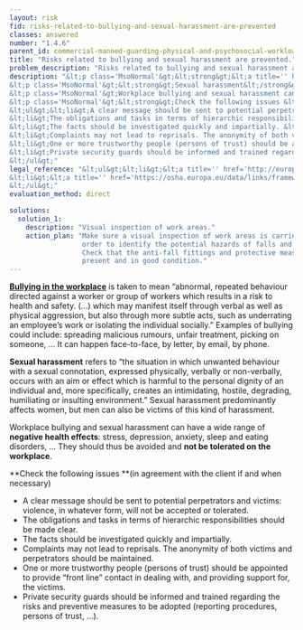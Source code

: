 ```yaml
---
layout: risk
fid: risks-related-to-bullying-and-sexual-harassment-are-prevented
classes: answered
number: "1.4.6"
parent_id: commercial-manned-guarding-physical-and-psychosocial-workload
title: "Risks related to bullying and sexual harassment are prevented."
problem_description: "Risks related to bullying and sexual harassment are not prevented."
description: "&lt;p class='MsoNormal'&gt;&lt;strong&gt;&lt;a title='' href='https://osha.europa.eu/en/publications/factsheets/23/' rel='nofollow' target='_blank'&gt;Bullying in the workplace&lt;/a&gt;&lt;/strong&gt; is taken to mean “abnormal, repeated behaviour directed against a worker or group of workers which results in a risk to health and safety. (…) which may manifest itself through verbal as well as physical aggression, but also through more subtle acts, such as underrating an employee’s work or isolating the individual socially.” Examples of bullying could include: spreading malicious rumours, unfair treatment, picking on someone, ... It can happen face-to-face, by letter, by email, by phone.&lt;/p&gt;&amp;#13;
&lt;p class='MsoNormal'&gt;&lt;strong&gt;Sexual harassment&lt;/strong&gt; refers to “the situation in which unwanted behaviour with a sexual connotation, expressed physically, verbally or non-verbally, occurs with an aim or effect which is harmful to the personal dignity of an individual and, more specifically, creates an intimidating, hostile, degrading, humiliating or insulting environment.” Sexual harassment predominantly affects women, but men can also be victims of this kind of harassment.&lt;/p&gt;&amp;#13;
&lt;p class='MsoNormal'&gt;Workplace bullying and sexual harassment can have a wide range of &lt;strong&gt;negative health effects&lt;/strong&gt;: stress, depression, anxiety, sleep and eating disorders, ... They should thus be avoided and &lt;strong&gt;not be tolerated on the workplace&lt;/strong&gt;.&lt;/p&gt;&amp;#13;
&lt;p class='MsoNormal'&gt;&lt;strong&gt;Check the following issues &lt;/strong&gt;(in agreement with the client if and when necessary)&lt;/p&gt;&amp;#13;
&lt;ul&gt;&lt;li&gt;A clear message should be sent to potential perpetrators and victims: violence, in whatever form, will not be accepted or tolerated. &lt;/li&gt;&amp;#13;
&lt;li&gt;The obligations and tasks in terms of hierarchic responsibilities should be made clear.&lt;/li&gt;&amp;#13;
&lt;li&gt;The facts should be investigated quickly and impartially. &lt;/li&gt;&amp;#13;
&lt;li&gt;Complaints may not lead to reprisals. The anonymity of both victims and perpetrators should be maintained.&lt;/li&gt;&amp;#13;
&lt;li&gt;One or more trustworthy people (persons of trust) should be appointed to provide “front line” contact in dealing with, and providing support for, the victims. &lt;/li&gt;&amp;#13;
&lt;li&gt;Private security guards should be informed and trained regarding the risks and preventive measures to be adopted (reporting procedures, persons of trust, ...).&lt;/li&gt;&amp;#13;
&lt;/ul&gt;"
legal_reference: "&lt;ul&gt;&lt;li&gt;&lt;a title='' href='http://europa.eu/legislation_summaries/employment_and_social_policy/health_hygiene_safety_at_work/c11113_en.htm' rel='nofollow' target='_blank'&gt;89/391/CEE Implementing measures to improve the health and safety of workers (framework directive).&lt;/a&gt;&lt;/li&gt;&amp;#13;
&lt;li&gt;&lt;a title='' href='https://osha.europa.eu/data/links/framework-agreement-on-harassment-and-violence-at-work?utm_source=oshmail&amp;amp;utm_medium=email&amp;amp;utm_campaign=index_html' rel='nofollow' target='_blank'&gt;Framework agreement on harassment and violence at work.&lt;/a&gt;&lt;/li&gt;&amp;#13;
&lt;/ul&gt;"
evaluation_method: direct

solutions:
  solution_1:
    description: "Visual inspection of work areas."
    action_plan: "Make sure a visual inspection of work areas is carried out in
                  order to identify the potential hazards of falls and slips.
                  Check that the anti-fall fittings and protective measures are
                  present and in good condition."
---
```

**[Bullying in the workplace](https://osha.europa.eu/en/publications/factsheets/23/)** is taken to mean “abnormal, repeated behaviour directed against a worker or group of workers which results in a risk to health and safety. (…) which may manifest itself through verbal as well as physical aggression, but also through more subtle acts, such as underrating an employee’s work or isolating the individual socially.” Examples of bullying could include: spreading malicious rumours, unfair treatment, picking on someone, ... It can happen face-to-face, by letter, by email, by phone.

**Sexual harassment** refers to “the situation in which unwanted behaviour with a sexual connotation, expressed physically, verbally or non-verbally, occurs with an aim or effect which is harmful to the personal dignity of an individual and, more specifically, creates an intimidating, hostile, degrading, humiliating or insulting environment.” Sexual harassment predominantly affects women, but men can also be victims of this kind of harassment.

Workplace bullying and sexual harassment can have a wide range of **negative
health effects**: stress, depression, anxiety, sleep and eating disorders, ...
They should thus be avoided and **not be tolerated on the workplace**.

**Check the following issues **(in agreement with the client if and when necessary)

  * A clear message should be sent to potential perpetrators and victims: violence, in whatever form, will not be accepted or tolerated. 
  * The obligations and tasks in terms of hierarchic responsibilities should be made clear.
  * The facts should be investigated quickly and impartially. 
  * Complaints may not lead to reprisals. The anonymity of both victims and perpetrators should be maintained.
  * One or more trustworthy people (persons of trust) should be appointed to provide “front line” contact in dealing with, and providing support for, the victims. 
  * Private security guards should be informed and trained regarding the risks and preventive measures to be adopted (reporting procedures, persons of trust, ...).


